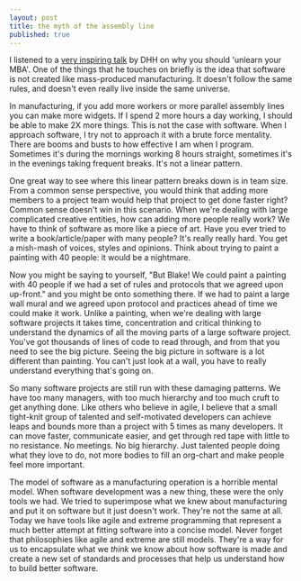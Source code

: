 ```yaml
---
layout: post
title: the myth of the assembly line
published: true
---
```


I listened to a [very inspiring talk](http://ecorner.stanford.edu/authorMaterialInfo.html?mid=2334) by DHH on why you should 'unlearn your MBA'. One of the things that he touches on briefly is the idea that software is not created like mass-produced manufacturing. It doesn't follow the same rules, and doesn't even really live inside the same universe.

In manufacturing, if you add more workers or more parallel assembly lines you can make more widgets. If I spend 2 more hours a day working, I should be able to make 2X more things. This is not the case with software. When I approach software, I try not to approach it with a brute force mentality. There are booms and busts to how effective I am when I program. Sometimes it's during the mornings working 8 hours straight, sometimes it's in the evenings taking frequent breaks. It's not a linear pattern.

One great way to see where this linear pattern breaks down is in team size. From a common sense perspective, you would think that adding more members to a project team would help that project to get done faster right? Common sense doesn't win in this scenario. When we're dealing with large complicated creative entities, how can adding more people really work? We have to think of software as more like a piece of art. Have you ever tried to write a book/article/paper with many people? It's really really hard. You get a mish-mash of voices, styles and opinions. Think about trying to paint a painting with 40 people: it would be a nightmare.

Now you might be saying to yourself, "But Blake! We could paint a painting with 40 people if we had a set of rules and protocols that we agreed upon up-front." and you might be onto something there. If we had to paint a large wall mural and we agreed upon protocol and practices ahead of time we could make it work. Unlike a painting, when we're dealing with large software projects it takes time, concentration and critical thinking to understand the dynamics of all the moving parts of a large software project. You've got thousands of lines of code to read through, and from that you need to see the big picture. Seeing the big picture in software is a lot different than painting. You can't just look at a wall, you have to really understand everything that's going on.

So many software projects are still run with these damaging patterns. We have too many managers, with too much hierarchy and too much cruft to get anything done. Like others who believe in agile, I believe that a small tight-knit group of talented and self-motivated developers can achieve leaps and bounds more than a project with 5 times as many developers. It can move faster, communicate easier, and get through red tape with little to no resistance. No meetings. No big hierarchy. Just talented people doing what they love to do, not more bodies to fill an org-chart and make people feel more important.

The model of software as a manufacturing operation is a horrible mental model. When software development was a new thing, these were the only tools we had. We tried to superimpose what we knew about manufacturing and put it on software but it just doesn't work. They're not the same at all. Today we have tools like agile and extreme programming that represent a much better attempt at fitting software into a concise model. Never forget that philosophies like agile and extreme are still models. They're a way for us to encapsulate what we _think_ we know about how software is made and create a new set of standards and processes that help us understand how to build better software.


